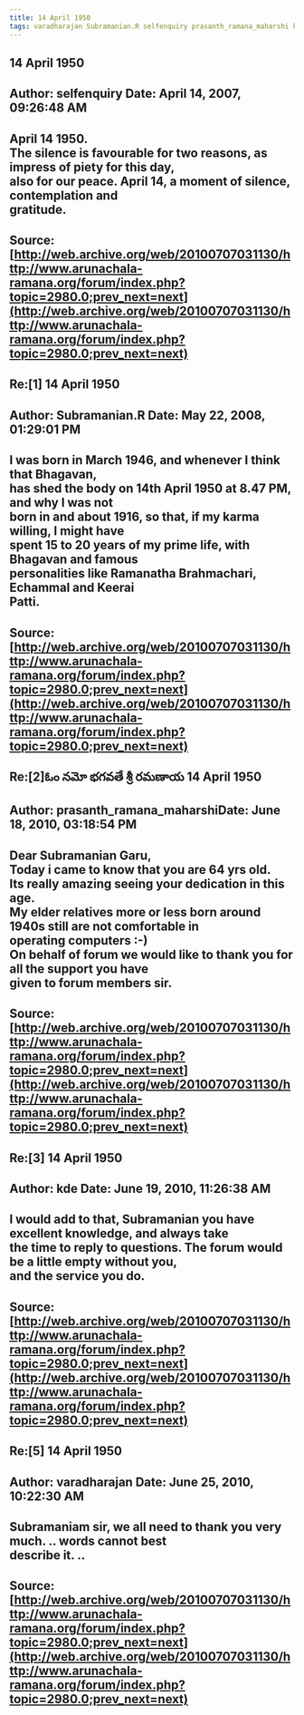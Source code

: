 ```yaml
--- 
title: 14 April 1950   
tags: varadharajan Subramanian.R selfenquiry prasanth_ramana_maharshi kde  
---  
```

## 14 April 1950  
Author: selfenquiry         Date: April 14, 2007, 09:26:48 AM  
---  
April 14 1950.   
The silence is favourable for two reasons, as impress of piety for this day,  
also for our peace. **April 14**, a moment of silence, contemplation and  
gratitude.
 ---  
Source:[http://web.archive.org/web/20100707031130/http://www.arunachala-ramana.org/forum/index.php?topic=2980.0;prev_next=next](http://web.archive.org/web/20100707031130/http://www.arunachala-ramana.org/forum/index.php?topic=2980.0;prev_next=next)   
---  

## Re:[1] 14 April 1950  
Author: Subramanian.R       Date: May 22, 2008, 01:29:01 PM  
---  
I was born in March 1946, and whenever I think that Bhagavan,   
has shed the body on 14th April 1950 at 8.47 PM, and why I was not   
born in and about 1916, so that, if my karma willing, I might have   
spent 15 to 20 years of my prime life, with Bhagavan and famous   
personalities like Ramanatha Brahmachari, Echammal and Keerai   
Patti.
 ---  
Source:[http://web.archive.org/web/20100707031130/http://www.arunachala-ramana.org/forum/index.php?topic=2980.0;prev_next=next](http://web.archive.org/web/20100707031130/http://www.arunachala-ramana.org/forum/index.php?topic=2980.0;prev_next=next)   
---  

## Re:[2]ఓం నమో భగవతే శ్రీ రమణాయ  14 April 1950  
Author: prasanth_ramana_maharshiDate: June 18, 2010, 03:18:54 PM  
---  
Dear Subramanian Garu,   
Today i came to know that you are 64 yrs old.   
Its really amazing seeing your dedication in this age.   
My elder relatives more or less born around 1940s still are not comfortable in  
operating computers :-)   
On behalf of forum we would like to thank you for all the support you have  
given to forum members sir.
 ---  
Source:[http://web.archive.org/web/20100707031130/http://www.arunachala-ramana.org/forum/index.php?topic=2980.0;prev_next=next](http://web.archive.org/web/20100707031130/http://www.arunachala-ramana.org/forum/index.php?topic=2980.0;prev_next=next)   
---  

## Re:[3] 14 April 1950  
Author: kde                 Date: June 19, 2010, 11:26:38 AM  
---  
I would add to that, Subramanian you have excellent knowledge, and always take  
the time to reply to questions. The forum would be a little empty without you,  
and the service you do.
 ---  
Source:[http://web.archive.org/web/20100707031130/http://www.arunachala-ramana.org/forum/index.php?topic=2980.0;prev_next=next](http://web.archive.org/web/20100707031130/http://www.arunachala-ramana.org/forum/index.php?topic=2980.0;prev_next=next)   
---  

## Re:[5] 14 April 1950  
Author: varadharajan        Date: June 25, 2010, 10:22:30 AM  
---  
Subramaniam sir, we all need to thank you very much. .. words cannot best  
describe it. ..
 ---  
Source:[http://web.archive.org/web/20100707031130/http://www.arunachala-ramana.org/forum/index.php?topic=2980.0;prev_next=next](http://web.archive.org/web/20100707031130/http://www.arunachala-ramana.org/forum/index.php?topic=2980.0;prev_next=next)   
---  

